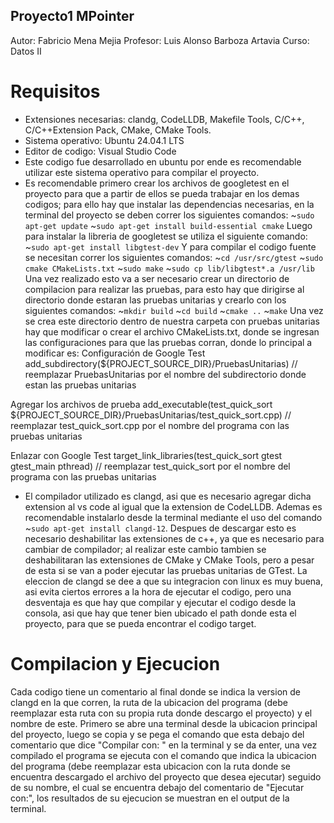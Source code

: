 ## Proyecto1 MPointer

Autor: Fabricio Mena Mejia
Profesor: Luis Alonso Barboza Artavia
Curso: Datos II



# Requisitos
* Extensiones necesarias: clandg, CodeLLDB, Makefile Tools, C/C++, C/C++Extension Pack, CMake, CMake Tools.
* Sistema operativo: Ubuntu 24.04.1 LTS
* Editor de codigo: Visual Studio Code
* Este codigo fue desarrollado en ubuntu por ende es recomendable utilizar este sistema operativo para compilar el proyecto.
* Es recomendable primero crear los archivos de googletest en el proyecto para que a partir de ellos se pueda trabajar en los demas codigos; para ello hay que instalar
las dependencias necesarias, en la terminal del proyecto se deben correr los siguientes comandos: 
~`sudo apt-get update`
~`sudo apt-get install build-essential cmake`
Luego para instalar la libreria de googletest se utiliza el siguiente comando:
~`sudo apt-get install libgtest-dev`
Y para compilar el codigo fuente se necesitan correr los siguientes comandos:
~`cd /usr/src/gtest`
~`sudo cmake CMakeLists.txt`
~`sudo make`
~`sudo cp lib/libgtest*.a /usr/lib`
Una vez realizado esto va a ser necesario crear un directorio de compilacion para realizar las pruebas, para esto hay que dirigirse al directorio donde estaran las pruebas unitarias y crearlo con los siguientes comandos:
~`mkdir build`
~`cd build`
~`cmake ..`
~`make`
Una vez se crea este directorio dentro de nuestra carpeta con pruebas unitarias hay que modificar o crear el archivo CMakeLists.txt, donde se ingresan las configuraciones para que las pruebas corran, donde lo principal a modificar es:
Configuración de Google Test
add_subdirectory(${PROJECT_SOURCE_DIR}/PruebasUnitarias) // reemplazar PruebasUnitarias por el nombre del subdirectorio donde estan las pruebas unitarias

Agregar los archivos de prueba
add_executable(test_quick_sort ${PROJECT_SOURCE_DIR}/PruebasUnitarias/test_quick_sort.cpp) // reemplazar test_quick_sort.cpp por el nombre del programa con las pruebas unitarias

Enlazar con Google Test
target_link_libraries(test_quick_sort gtest gtest_main pthread) // reemplazar test_quick_sort por el nombre del programa con las pruebas unitarias

* El compilador utilizado es clangd, asi que es necesario agregar dicha extension al vs code al igual que la extension de CodeLLDB.
Ademas es recomendable instalarlo desde la terminal mediante el uso del comando ~`sudo apt-get install clangd-12`.
Despues de descargar esto es necesario deshabilitar las extensiones de c++, ya que es necesario para cambiar de compilador; al realizar este cambio
tambien se deshabilitaran las extensiones de CMake y CMake Tools, pero a pesar de esta si se van a poder ejecutar las pruebas unitarias de GTest.
La eleccion de clangd se dee a que su integracion con linux es muy buena, asi evita ciertos errores a la hora de ejecutar el codigo, pero una desventaja 
es que  hay que compilar y ejecutar el codigo desde la consola, asi que hay que tener bien ubicado el path donde esta el proyecto, para que se pueda 
encontrar el codigo target.

# Compilacion y Ejecucion
Cada codigo tiene un comentario al final donde se indica la version de clangd en la que corren, la ruta de la ubicacion del programa (debe reemplazar esta ruta con su propia ruta donde descargo el proyecto) y el nombre de este.
Primero se abre una terminal desde la ubicacion principal del proyecto, luego se copia y se pega el comando que esta debajo del comentario que dice 
"Compilar con: " en la terminal y se da enter, una vez compilado el programa se ejecuta con el comando que indica la ubicacion del programa (debe reemplazar esta ubicacion con la ruta donde se encuentra descargado el archivo del proyecto que desea ejecutar) seguido de su nombre, el cual se encuentra debajo del comentario de "Ejecutar con:", los resultados de su ejecucion se muestran en el output de la terminal.
